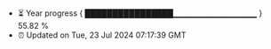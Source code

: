 - ⏳ Year progress { ████████████████▁▁▁▁▁▁▁▁▁▁▁▁▁▁ } 55.82 %
- ⏰ Updated on Tue, 23 Jul 2024 07:17:39 GMT

